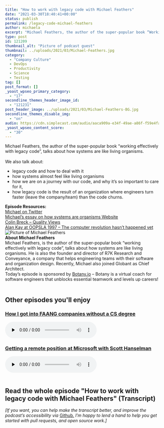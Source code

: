 ```yaml
---
title: "How to work with legacy code with Michael Feathers"
date: "2021-03-30T18:40:41+00:00"
status: publish
permalink: /legacy-code-michael-feathers
author: michaela
excerpt: "Michael Feathers, the author of the super-popular book “Working effectively with legacy code”, talks about how systems are like living organisms."
type: post
id: 121209
thumbnail_alt: "Picture of podcast guest"
thumbnail: ../uploads/2021/03/Michael-Feathers.jpg
category:
  - "Company Culture"
  - DevOps
  - Productivity
  - Science
  - Testing
tag: []
post_format: []
_yoast_wpseo_primary_category:
  - "17"
secondline_themes_header_image_id:
  - "121231"
post_header_image: ../uploads/2021/03/Michael-Feathers-BG.jpg
secondline_themes_disable_img:
  - "on"
audio: https://cdn.simplecast.com/audio/aaca909a-e34f-49ae-a86f-f59e4fa807f0/episodes/c51d6cda-2f16-4872-bfa5-20472d0ed1d6/audio/5700cc3c-c308-46ed-bd29-3225db1dfd6f/default_tc.mp3
_yoast_wpseo_content_score:
  - "30"
---
```


<div class="episode-about">
Michael Feathers, the author of the super-popular book “working effectively with legacy code”, talks about how systems are like living organisms.
<br/> <br/>We also talk about:
<ul>
<li> legacy code and how to deal with it</li>
<li> how systems almost feel like living organisms</li>
<li> how we are on a journey with our code, and why it’s so important to care for it,</li>
<li> how legacy code is the result of an organization where engineers turn faster (leave the company/team) than the code churns.</li>
</ul>
</div>
<div class=" episode-links">
<b>Episode Resources:</b><br/>
<a href="https://twitter.com/mfeathers">Michael on Twitter</a><br/>
<a href="https://www.r7krecon.com/provocation">Michael’s essay on how systems are organisms Website</a><br/>
<a href="https://blog.colinbreck.com/using-quality-views-to-communicate-software-quality-and-evolution/">Colin Breck – Quality Views</a><br/>
<a href="https://www.youtube.com/watch?v=oKg1hTOQXoY">Alan Kay at OOPSLA 1997 – The computer revolution hasn’t happened yet</a><br/>
</div>

<div class="row pt-2 align-items-center">
<div class="col-4 guest-picture">
<img src="../uploads/2021/03/Michael-Feathers.jpg" alt="Picture of Michael Feathers"/>
</div>
<div class="col-8 guest-about">
<b>About Michael Feathers</b><br/>
Michael Feathers, is the author of the super-popular book “working effectively with legacy code”, talks about how systems are like living organisms. He is also the founder and director of R7K Research and Conveyance, a company that helps engineering teams with their software and organization design. Recently, Michael also joined Globant as Chief Architect.
</div>
</div>

<div class="sponsorship">Today’s episode is sponsored by <a href="https://www.botany.io/" target="_blank" rel="noopener noreferrer">Botany.io</a> – Botany is a virtual coach for software engineers that unblocks essential teamwork and levels up careers!</div>
<br/>
<div>
  <h2>Other episodes you'll enjoy</h2>
    <div class="row-md-6">
      <div class="row g-0 border rounded overflow-hidden flex-md-row mb-4 shadow-sm h-md-250 position-relative">
          <div class="col p-4 d-flex flex-column position-static">
            <h3 class="mb-0"><a href="https://software-engineering-unlocked.com/faang-job-without-cs-degree/">How I got into FAANG companies without a CS degree</a></h3>
  <audio controls preload="none">
                <source src="https://cdn.simplecast.com/audio/aaca909a-e34f-49ae-a86f-f59e4fa807f0/episodes/2ec3af9e-9a17-4ccd-95df-0e9b1a03ecc6/audio/66ec2bf9-b1d0-4ae3-868e-9017bb8cc4ee/default_tc.mp3" />
              </audio>
          </div>
        </div>
      </div>
    <div class="row-md-6">
      <div class="row g-0 border rounded overflow-hidden flex-md-row mb-4 shadow-sm h-md-250 position-relative">
          <div class="col p-4 d-flex flex-column position-static">
            <h3 class="mb-0"><a href="https://software-engineering-unlocked.com/episode-2-scott-hanselman/">Getting a remote position at Microsoft with Scott Hanselman</a></h3>
  <audio controls preload="none">
                <source src="https://cdn.simplecast.com/audio/aaca90/aaca909a-e34f-49ae-a86f-f59e4fa807f0/b94c57a5-9afe-4853-be2f-b4d147fb62bf/scott_episode2_ready_tc.mp3" />
              </audio>
          </div>
        </div>
      </div>
</div>
<br/>

## Read the whole episode "How to work with legacy code with Michael Feathers" (Transcript)

_\[If you want, you can help make the transcript better, and improve the podcast’s accessibility via_ [Github](https://github.com/mgreiler/se-unlocked/tree/master/Transcripts)_[.](https://github.com/mgreiler/se-unlocked/tree/master/Transcripts) I’m happy to lend a hand to help you get started with pull requests, and open source work.\]_
